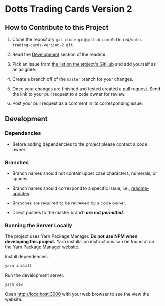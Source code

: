 # Dotts Trading Cards Version 2

## How to Contribute to this Project

1. Clone the repository `git clone git@github.com:GuthrieW/dotts-trading-cards-version-2.git`.

2. Read the [Development](https://github.com/GuthrieW/dotts-trading-cards-version-2#development) section of the readme.

3. Pick an issue from [the list on the project's GitHub](https://github.com/GuthrieW/dotts-trading-cards-version-2/issues) and add yourself as an asignee.

4. Create a branch off of the `master` branch for your changes.

5. Once your changes are finished and tested created a pull request. Send the link to your pull request to a code owner for review.

6. Post your pull request as a comment in its corresponding issue.

## Development

### Dependencies

- Before adding dependencies to the project please contact a code owner.

### Branches

- Branch names should not contain upper case characters, numerals, or spaces.

- Branch names should correspond to a specific issue, i.e., [readme-updates](https://github.com/GuthrieW/dotts-trading-cards-version-2/issues/2).

- Branches are required to be reviewed by a code owner.

- Direct pushes to the master branch **_are not permitted_**.

### Running the Server Locally

The project uses Yarn Package Manager. **Do not use NPM when developing this project.** Yarn installation instructions can be found at on the [Yarn Package Manager website](https://classic.yarnpkg.com/en/docs/install/).

Install dependencies.

```bash
yarn install
```

Run the development server.

```bash
yarn dev
```

Open [http://localhost:3000](http://localhost:3000) with your web browser to see the view the website.
